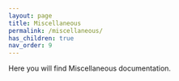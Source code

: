 ```yaml
---
layout: page
title: Miscellaneous
permalink: /miscellaneous/
has_children: true
nav_order: 9
---
```


Here you will find Miscellaneous documentation.